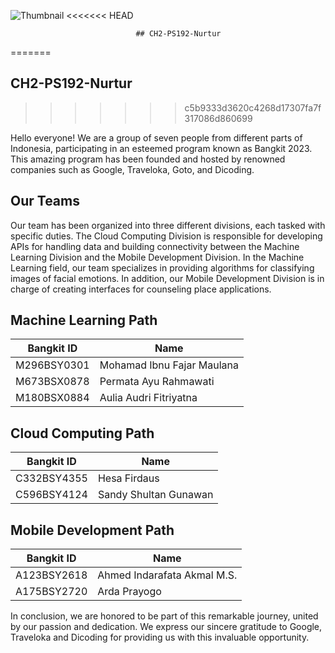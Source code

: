 ![Thumbnail](https://github.com/Nurtur-Capstone-Project/.github/assets/85015643/6ef71a87-9264-44e7-8371-5702c7669885)
<<<<<<< HEAD

                                ## CH2-PS192-Nurtur

=======

## CH2-PS192-Nurtur

> > > > > > > c5b9333d3620c4268d17307fa7f317086d860699

Hello everyone! We are a group of seven people from different parts of Indonesia, participating in an esteemed program known as Bangkit 2023. This amazing program has been founded and hosted by renowned companies such as Google, Traveloka, Goto, and Dicoding.

## Our Teams

Our team has been organized into three different divisions, each tasked with specific duties. The Cloud Computing Division is responsible for developing APIs for handling data and building connectivity between the Machine Learning Division and the Mobile Development Division. In the Machine Learning field, our team specializes in providing algorithms for classifying images of facial emotions. In addition, our Mobile Development Division is in charge of creating interfaces for counseling place applications.

## Machine Learning Path

| Bangkit ID  | Name                       |
| ----------- | -------------------------- |
| M296BSY0301 | Mohamad Ibnu Fajar Maulana |
| M673BSX0878 | Permata Ayu Rahmawati      |
| M180BSX0884 | Aulia Audri Fitriyatna     |

## Cloud Computing Path

| Bangkit ID  | Name                  |
| ----------- | --------------------- |
| C332BSY4355 | Hesa Firdaus          |
| C596BSY4124 | Sandy Shultan Gunawan |

## Mobile Development Path

| Bangkit ID  | Name                        |
| ----------- | --------------------------- |
| A123BSY2618 | Ahmed Indarafata Akmal M.S. |
| A175BSY2720 | Arda Prayogo                |

In conclusion, we are honored to be part of this remarkable journey, united by our passion and dedication. We express our sincere gratitude to Google, Traveloka and Dicoding for providing us with this invaluable opportunity.
